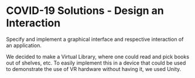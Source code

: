 # COVID-19 Solutions - Design an Interaction

Specify and implement a graphical interface and respective interaction of an application.

We decided to make a Virtual Library, where one could read and pick books out of shelves, etc. To easily implement this in a device that could be used to demonstrate the use of VR hardware without having it, we used Unity.
